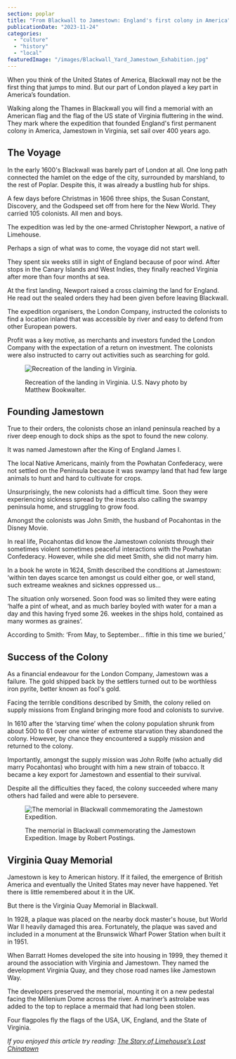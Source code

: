 ```yaml
---
section: poplar
title: "From Blackwall to Jamestown: England's first colony in America"
publicationDate: "2023-11-24"
categories: 
  - "culture"
  - "history"
  - "local"
featuredImage: "/images/Blackwall_Yard_Jamestown_Exhabition.jpg"
---
```


When you think of the United States of America, Blackwall may not be the first thing that jumps to mind. But our part of London played a key part in America’s foundation.

Walking along the Thames in Blackwall you will find a memorial with an American flag and the flag of the US state of Virginia fluttering in the wind. They mark where the expedition that founded England's first permanent colony in America, Jamestown in Virginia, set sail over 400 years ago. 

## The Voyage

In the early 1600's Blackwall was barely part of London at all. One long path connected the hamlet on the edge of the city, surrounded by marshland, to the rest of Poplar. Despite this, it was already a bustling hub for ships.

A few days before Christmas in 1606 three ships, the Susan Constant, Discovery, and the Godspeed set off from here for the New World. They carried 105 colonists. All men and boys. 

The expedition was led by the one-armed Christopher Newport, a native of Limehouse.

Perhaps a sign of what was to come, the voyage did not start well.

They spent six weeks still in sight of England because of poor wind. After stops in the Canary Islands and West Indies, they finally reached Virginia after more than four months at sea.

At the first landing, Newport raised a cross claiming the land for England. He read out the sealed orders they had been given before leaving Blackwall.

The expedition organisers, the London Company, instructed the colonists to find a location inland that was accessible by river and easy to defend from other European powers.

Profit was a key motive, as merchants and investors funded the London Company with the expectation of a return on investment. The colonists were also instructed to carry out activities such as searching for gold.

<figure>

![Recreation of the landing in Virginia. ](/images/landing-blackwall-jamestown-colony.jpg)

<figcaption>

Recreation of the landing in Virginia. U.S. Navy photo by Matthew Bookwalter.

</figcaption>

</figure>

## Founding Jamestown

True to their orders, the colonists chose an inland peninsula reached by a river deep enough to dock ships as the spot to found the new colony.

It was named Jamestown after the King of England James I.

The local Native Americans, mainly from the Powhatan Confederacy, were not settled on the Peninsula because it was swampy land that had few large animals to hunt and hard to cultivate for crops.

Unsurprisingly, the new colonists had a difficult time. Soon they were experiencing sickness spread by the insects also calling the swampy peninsula home, and struggling to grow food.

Amongst the colonists was John Smith, the husband of Pocahontas in the Disney Movie. 

In real life, Pocahontas did know the Jamestown colonists through their sometimes violent sometimes peaceful interactions with the Powhatan Confederacy. However, while she did meet Smith, she did not marry him.

In a book he wrote in 1624, Smith described the conditions at Jamestown: ‘within ten dayes scarce ten amongst us could either goe, or well stand, such extreame weaknes and sicknes oppressed us…

The situation only worsened. Soon food was so limited they were eating ‘halfe a pint of wheat, and as much barley boyled with water for a man a day and this having fryed some 26. weekes in the ships hold, contained as many wormes as graines’.

According to Smith: ‘From May, to September… fiftie in this time we buried,’

## Success of the Colony

As a financial endeavour for the London Company, Jamestown was a failure. The gold shipped back by the settlers turned out to be worthless iron pyrite, better known as fool's gold. 

Facing the terrible conditions described by Smith, the colony relied on supply missions from England bringing more food and colonists to survive.

In 1610 after the ‘starving time’ when the colony population shrunk from about 500 to 61 over one winter of extreme starvation they abandoned the colony. However, by chance they encountered a supply mission and returned to the colony.

Importantly, amongst the supply mission was John Rolfe (who actually did marry Pocahontas) who brought with him a new strain of tobacco. It became a key export for Jamestown and essential to their survival.

Despite all the difficulties they faced, the colony succeeded where many others had failed and were able to persevere.

<figure>

![The memorial in Blackwall commemorating the Jamestown Expedition.](/images/Memorial-Blackwall-Jamestown-Colony-1024x683.jpg)

<figcaption>

The memorial in Blackwall commemorating the Jamestown Expedition. Image by Robert Postings.

</figcaption>

</figure>

## Virginia Quay Memorial

Jamestown is key to American history. If it failed, the emergence of British America and eventually the United States may never have happened. Yet there is little remembered about it in the UK.

But there is the Virginia Quay Memorial in Blackwall. 

In 1928, a plaque was placed on the nearby dock master's house, but World War II heavily damaged this area. Fortunately, the plaque was saved and included in a monument at the Brunswick Wharf Power Station when built it in 1951.

When Barratt Homes developed the site into housing in 1999, they themed it around the association with Virginia and Jamestown. They named the development Virginia Quay, and they chose road names like Jamestown Way.

The developers preserved the memorial, mounting it on a new pedestal facing the Millenium Dome across the river. A mariner’s astrolabe was added to the top to replace a mermaid that had long been stolen.

Four flagpoles fly the flags of the USA, UK, England, and the State of Virginia.

_If you enjoyed this article try reading: [The Story of Limehouse’s Lost Chinatown](https://poplarlondon.co.uk/limehouse-chinatown-history/)_
